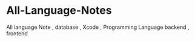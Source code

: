 # All-Language-Notes
All language Note , database , Xcode , Programming Language backend , frontend 
